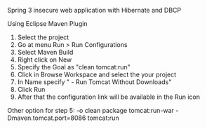 Spring 3 insecure web application with Hibernate and DBCP

Using Eclipse Maven Plugin

1. Select the project
2. Go at menu Run > Run Configurations
3. Select Maven Build 
4. Right click on New 
5. Specify the Goal as "clean tomcat:run" 
6. Click in Browse Workspace and select the your project
7. In Name specify "<Project-Name> - Run Tomcat Without Downloads" 
7. Click Run
8. After that the configuration link will be available in the Run icon

Other option for step 5:
-o clean package tomcat:run-war
-Dmaven.tomcat.port=8086 tomcat:run